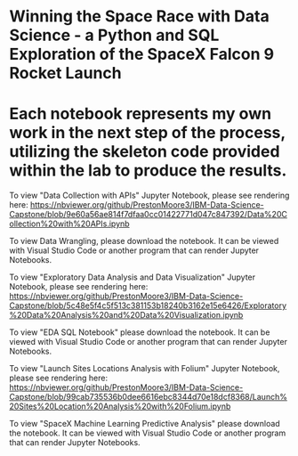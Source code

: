 # Winning the Space Race with Data Science - a Python and SQL Exploration of the SpaceX Falcon 9 Rocket Launch
# Each notebook represents my own work in the next step of the process, utilizing the skeleton code provided within the lab to produce the results.

To view "Data Collection with APIs" Jupyter Notebook, please see rendering here:
https://nbviewer.org/github/PrestonMoore3/IBM-Data-Science-Capstone/blob/9e60a56ae814f7dfaa0cc01422771d047c847392/Data%20Collection%20with%20APIs.ipynb

To view Data Wrangling, please download the notebook. It can be viewed with Visual Studio Code or another program that can render Jupyter Notebooks.

To view "Exploratory Data Analysis and Data Visualization" Jupyter Notebook, please see rendering here:
https://nbviewer.org/github/PrestonMoore3/IBM-Data-Science-Capstone/blob/5c48e5f4c5f513c381153b18240b3162e15e6426/Exploratory%20Data%20Analysis%20and%20Data%20Visualization.ipynb

To view "EDA SQL Notebook" please download the notebook. It can be viewed with Visual Studio Code or another program that can render Jupyter Notebooks.

To view "Launch Sites Locations Analysis with Folium" Jupyter Notebook, please see rendering here: 
https://nbviewer.org/github/PrestonMoore3/IBM-Data-Science-Capstone/blob/99cab735536b0dee6616ebc8344d70e18dcf8368/Launch%20Sites%20Location%20Analysis%20with%20Folium.ipynb

To view "SpaceX Machine Learning Predictive Analysis" please download the notebook. It can be viewed with Visual Studio Code or another program that can render Jupyter Notebooks.
